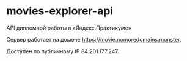 # movies-explorer-api
API дипломной работы в «Яндекс.Практикуме»

Сервер работает на домене https://movie.nomoredomains.monster.

Доступен по публичному IP 84.201.177.247.
